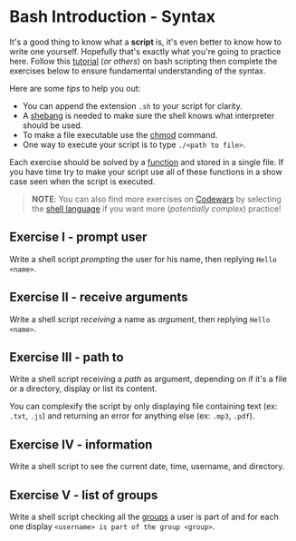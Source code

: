 # Bash Introduction - Syntax

It's a good thing to know what a **script** is, it's even better to know how to write one yourself. Hopefully that's exactly what you're going to practice here. Follow this [tutorial](https://www.learnshell.org/) (_or others_) on bash scripting then complete the exercises below to ensure fundamental understanding of the syntax. 

Here are some _tips_ to help you out:

* You can append the extension `.sh` to your script for clarity.
* A [shebang](https://en.wikipedia.org/wiki/Shebang_(Unix)) is needed to make sure the shell knows what interpreter should be used.
* To make a file executable use the [chmod](https://askubuntu.com/questions/229589/how-to-make-a-file-e-g-a-sh-script-executable-so-it-can-be-run-from-a-termi) command.
* One way to execute your script is to type `./<path to file>`.

Each exercise should be solved by a [function](https://linuxize.com/post/bash-functions/) and stored in a single file. If you have time try to make your script use all of these functions in a show case seen when the script is executed.

> **NOTE**: You can also find more exercises on [Codewars](https://www.codewars.com/) by selecting the [shell language](https://www.codewars.com/?language=shell) if you want more (_potentially complex_) practice!

## Exercise I - prompt user

Write a shell script *prompting* the user for his name, then replying `Hello <name>`.

## Exercise II - receive arguments

Write a shell script *receiving* a name as *argument*, then replying `Hello <name>`.

## Exercise III - path to

Write a shell script receiving a *path* as argument, depending on if it's a file or a directory, display or list its content.

You can complexify the script by only displaying file containing text (ex: `.txt`, `.js`) and returning an error for anything else (ex: `.mp3`, `.pdf`).

## Exercise IV - information

Write a shell script to see the current date, time, username, and directory.

## Exercise V - list of groups

Write a shell script checking all the [groups](https://www.cyberciti.biz/faq/linux-show-groups-for-user/) a user is part of and for each one display `<username> is part of the group <group>`.
